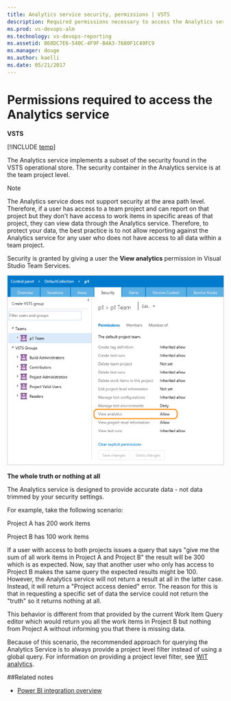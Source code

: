 ```yaml
---
title: Analytics service security, permissions | VSTS  
description: Required permissions necessary to access the Analytics service and how to handle project access denied errors
ms.prod: vs-devops-alm
ms.technology: vs-devops-reporting
ms.assetid: 868DC7E6-540C-4F9F-B4A3-7680F1C49FC9
ms.manager: douge
ms.author: kaelli
ms.date: 05/21/2017
---
```


# Permissions required to access the Analytics service

**VSTS**  

[!INCLUDE [temp](../_shared/analytics-preview.md)]

The Analytics service implements a subset of the security found in the VSTS operational store. The security container in the Analytics service is at the team project level.   

>[!NOTE]  
>The Analytics service does not support security at the area path level. Therefore, if a user has access to a team project and can report on that project but they don't have access to work items in specific areas of that project, they can view data through the Analytics service. Therefore, to protect your data, the best practice is to not allow reporting against the Analytics service for any user who does not have access to all data within a team project.  

Security is granted by giving a user the **View analytics** permission in Visual Studio Team Services. 

<img src="_img/analytics_permission.png" alt="Analytics Permission dialog" style="border: 1px solid #CCCCCC;" />

**The whole truth or nothing at all**

The Analytics service is designed to provide accurate data - not data trimmed by your security settings.  

For example, take the following scenario:

Project A has 200 work items  

Project B has 100 work items  

If a user with access to both projects issues a query that says "give me the sum of all work items in Project A
and Project B" the result will be 300 which is as expected. Now, say that another user who only has access to
Project B makes the same query the expected results might be 100. However, the Analytics service will not return
a result at all in the latter case. Instead, it will return a "Project access denied" error. The reason for this is that
in requesting a specific set of data the service could not return the "truth" so it returns nothing at all. 

This behavior is different from that provided by the current Work Item Query editor which would return you all
the work items in Project B but nothing from Project A without informing you that there is missing data. 

Because of this scenario, the recommended approach for querying the Analytics Service is to always provide
a project level filter instead of using a global query. For information on providing a project level filter, see [WIT analytics](wit-analytics.md).

##Related notes 

-  [Power BI integration overview](../powerbi/overview.md)

<!--- 
[WIT analytics](wit-analytics.md)  
[Aggregate data](aggregated-data-analytics.md)
[Overview of the analytics service](overview-analytics-service.md)
 -->

